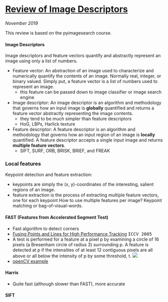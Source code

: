 # [Review of Image Descriptors](paper_notes/review_image_descriptors.md)

_November 2019_

This review is based on the pyimagesearch course.

#### Image Descriptors
Image descriptors and feature vectors quantify and abstractly represent an image using only a list of numbers.

- Feature vector: An abstraction of an image used to characterize and numerically quantify the contents of an image. Normally real, integer, or binary valued. Simply put, a feature vector is a list of numbers used to represent an image.
	- this feature can be passed down to image classifier or image search engine
- Image descriptor: An image descriptor is an algorithm and methodology that governs how an input image is **globally** quantified and returns a feature vector abstractly representing the image contents.
	- they tend to be much simpler than feature descriptors
	- HoG, LBPs, Harlick texture
- Feature descriptor: A feature descriptor is an algorithm and methodology that governs how an input region of an image is **locally** quantified. A feature descriptor accepts a single input image and returns **multiple feature vectors**.
	- SIFT, SURF, ORB, BRISK, BRIEF, and FREAK
	
### Local features
Keypoint detection and feature extraction: 
- keypoints are simply the (x, y)-coordinates of the interesting, salient regions of an image.
- feature extraction is the process of extracting multiple feature vectors, one for each keypoint
How to use multiple features per image? Keypoint matching or bag-of-visual-words.
	
#### FAST (Features from Accelerated Segment Test)
- Fast algorithm to detect corners
- [Fusing Points and Lines for High Performance Tracking](https://gurus.pyimagesearch.com/wp-content/uploads/2015/06/rosten_2005.pdf) <kbd>ICCV 2005</kbd>
- A test is performed for a feature at a pixel p by examining a circle of 16 pixels (a Bresenham circle of radius 3) surrounding p. A feature is detected at p if the intensities of at least 12 contiguous pixels are all above or all below the intensity of p by some threshold, t.
![](https://docs.opencv.org/3.4/fast_speedtest.jpg)
- [openCV example](https://docs.opencv.org/3.1.0/df/d0c/tutorial_py_fast.html#gsc.tab=0)

#### Harris
- Quite fast (although slower than FAST), more accurate

#### SIFT